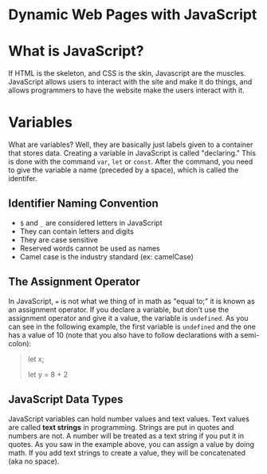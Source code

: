 # Dynamic Web Pages with JavaScript

# What is JavaScript?

If HTML is the skeleton, and CSS is the skin, Javascript are the muscles. JavaScript allows users to interact with the site and make it do things, and allows programmers to have the website make the users interact with it.

# Variables

What are variables? Well, they are basically just labels given to a container that stores data. Creating a variable in JavaScript is called "declaring." This is done with the command `var`, `let` or `const`. After the command, you need to give the variable a name (preceded by a space), which is called the identifer.

## Identifier Naming Convention
* `$` and `_` are considered letters in JavaScript
* They can contain letters and digits
* They are case sensitive
* Reserved words cannot be used as names
* Camel case is the industry standard (ex: camelCase)

## The Assignment Operator

In JavaScript, `=` is not what we thing of in math as "equal to;" it is known as an assignment operator. If you declare a variable, but don't use the assignment operator and give it a value, the variable is `undefined`. As you can see in the following example, the first variable is `undefined` and the one has a value of 10 (note that you also have to follow declarations with a semi-colon):

> let x;
>
> let y = 8 + 2

## JavaScript Data Types

JavaScript variables can hold number values and text values. Text values are called **text strings** in programming. Strings are put in quotes and numbers are not. A number will be treated as a text string if you put it in quotes. As you saw in the example above, you can assign a value by doing math. If you add text strings to create a value, they will be concatenated (aka no space).
